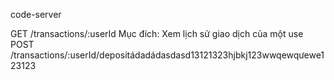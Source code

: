 code-server



GET /transactions/:userId
Mục đích: Xem lịch sử giao dịch của một use
POST /transactions/:userId/depositádadádasdasd13121323hjbkj123wwqewqưewe123123